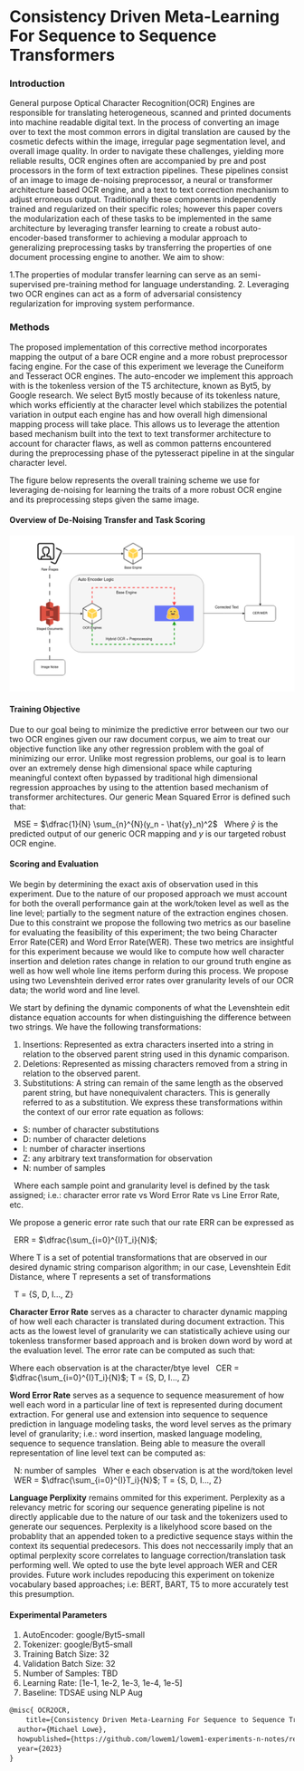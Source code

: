 # Consistency Driven Meta-Learning For Sequence to Sequence Transformers

### Introduction

General purpose Optical Character Recognition(OCR) Engines are responsible for translating heterogeneous, scanned and printed documents into machine readable digital text. In the process of converting an image over to text the most common errors in digital translation are caused by the cosmetic defects within the image, irregular page segmentation level, and overall image quality. In order to navigate these challenges, yielding more reliable results, OCR engines often are accompanied by pre and post processors in the form of text extraction pipelines. These pipelines consist of an image to image de-noising preprocessor, a neural or transformer architecture based OCR engine, and a text to text correction mechanism to adjust erroneous output. Traditionally these components independently trained and regularized on their specific roles; however this paper covers the modularization each of these tasks to be implemented in the same architecture by leveraging transfer learning to create a robust auto-encoder-based transformer to achieving a modular approach to generalizing preprocessing tasks by transferring the properties of one document processing engine to another. We aim to show:


1.The properties of modular transfer learning can serve as an semi-supervised pre-training method for language understanding.
2. Leveraging two OCR engines can act as a form of adversarial consistency regularization for improving system performance.

### Methods

The proposed implementation of this corrective method incorporates mapping the output of a bare OCR engine and a more robust preprocessor facing engine. For the case of this experiment we leverage the Cuneiform and Tesseract OCR engines. The auto-encoder we implement this approach with is the tokenless version of the T5 architecture, known as Byt5, by Google research. We select Byt5 mostly because of its tokenless nature, which works efficiently at the character level which stabilizes the potential variation in output each engine has and how overall high dimensional mapping process will take place. This allows us to leverage the attention based mechanism built into the text to text transformer architecture to account for character flaws, as well as common patterns encountered during the preprocessing phase of the pytesseract pipeline in at the singular character level.

The figure below represents the overall training scheme we use for leveraging de-noising for learning the traits of a more robust OCR engine and its preprocessing steps given the same image.

#### Overview of De-Noising Transfer and Task Scoring

![ocr2ocr](docs/ocr2ocr.png)

#### Training Objective

Due to our goal being to minimize the predictive error between our two our two OCR engines given our raw document corpus, we aim to treat our objective function like any other regression problem with the goal of minimizing our error. Unlike most regression problems, our goal is to learn over an extremely dense high dimensional space while capturing meaningful context often bypassed by traditional high dimensional regression approaches by using to the attention based mechanism of transformer architectures.
Our generic Mean Squared Error is defined such that:

&nbsp; MSE = $\dfrac{1}{N} \sum_{n}^{N}(y_n - \hat{y}_n)^2$
&nbsp; Where $\hat{y}$ is the predicted output of our generic OCR mapping and $y$ is our targeted robust OCR engine.

#### Scoring and Evaluation

We begin by determining the exact axis of observation used in this experiment. Due to the nature of our proposed approach we must account for both the overall performance gain at the work/token level as well as the line level; partially to the segment nature of the extraction engines chosen. Due to this constraint we propose the following two metrics as our baseline for evaluating the feasibility of this experiment; the two being Character Error Rate(CER) and Word Error Rate(WER). These two metrics are insightful for this experiment because we would like to compute how well character insertion and deletion rates change in relation to our ground truth engine as well as how well whole line items perform during this process. We propose using two Levenshtein derived error rates over granularity levels of our OCR data; the world word and line level.

We start by defining the dynamic components of what the Levenshtein edit distance equation accounts for when distinguishing the difference between two strings. We have the following transformations:

1.  Insertions: Represented as extra characters inserted into a string in relation to the observed parent string used in this dynamic comparison.
2.  Deletions: Represented as missing characters removed from a string in relation to the observed parent.
3.  Substitutions: A string can remain of the same length as the observed parent string, but have nonequivalent characters. This is generally referred to as a substitution.
    We express these transformations within the context of our error rate equation as follows:

- S: number of character substitutions
-  D: number of character deletions
- I: number of character insertions
- Z: any arbitrary text transformation for observation
- N: number of samples

&nbsp; Where each sample point and granularity level is defined by the task assigned; i.e.: character error rate vs Word Error Rate vs Line Error Rate, etc.

We propose a generic error rate such that our rate ERR can be expressed as

&nbsp; ERR = $\dfrac{\sum_{i=0}^{I}T_i}{N}$;

Where T is a set of potential transformations that are observed in our desired dynamic string comparison algorithm; in our case, Levenshtein Edit Distance, where T represents a set of transformations

&nbsp; T = {S, D, I..., Z}

**Character Error Rate** serves as a character to character dynamic mapping of how well each character is translated during document extraction. This acts as the lowest level of granularity we can statistically achieve using our tokenless transformer based approach and is broken down word by word at the evaluation level. The error rate can be computed as such that:

Where each observation is at the character/btye level
&nbsp; CER = $\dfrac{\sum_{i=0}^{I}T_i}{N}$; T = {S, D, I..., Z}

**Word Error Rate** serves as a sequence to sequence measurement of how well each word in a particular line of text is represented during document extraction. For general use and extension into sequence to sequence prediction in language modeling tasks, the word level serves as the primary level of granularity; i.e.: word insertion, masked language modeling, sequence to sequence translation. Being able to measure the overall representation of line level text can be computed as:

&nbsp; N: number of samples
&nbsp; Wher e each observation is at the word/token level
&nbsp; WER = $\dfrac{\sum_{i=0}^{I}T_i}{N}$; T = {S, D, I..., Z}


**Language Perplixity**  remains ommited for this experiment. Perplexity as a relevancy metric for scoring our sequence generating pipeline is not directly applicable due to the nature of our task and the tokenizers used to generate our sequences. Perplexity is a likelyhood score based on the probablity that an appended token to a predictive sequence stays within the context its sequential predecesors. This does not neccessarily imply that an optimal perplexity score correlates to language correction/translation task performing well. We opted to use the byte level approach WER and CER provides.  Future work includes repoducing this experiment on tokenize vocabulary based approaches; i.e: BERT, BART, T5 to more accurately test this presumption.

#### Experimental Parameters
1. AutoEncoder: google/Byt5-small
2. Tokenizer: google/Byt5-small
3. Training Batch Size: 32
4. Validation Batch Size: 32
5. Number of Samples: TBD
6. Learning Rate: [1e-1, 1e-2, 1e-3, 1e-4, 1e-5]
7. Baseline: TDSAE using NLP Aug



```latex
@misc{ OCR2OCR,
    title={Consistency Driven Meta-Learning For Sequence to Sequence Transformers},
  author={Michael Lowe},
  howpublished={https://github.com/lowem1/lowem1-experiments-n-notes/research/ocr2ocr},
  year={2023}
}
```